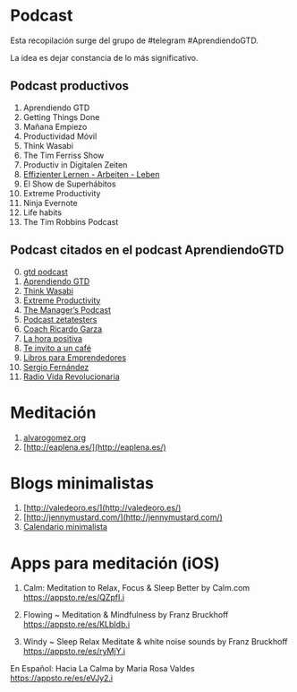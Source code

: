 
# Podcast

Esta recopilación surge del grupo de #telegram #AprendiendoGTD.

La idea es dejar constancia de lo más significativo.

## Podcast productivos

1. Aprendiendo GTD
2. Getting Things Done
3. Mañana Empiezo
4. Productividad Móvil
5. Think Wasabi
6. The Tim Ferriss Show
7. Productiv in Digitalen Zeiten
8. [Effizienter Lernen - Arbeiten - Leben](https://selbst-management.biz/)
9. El Show de Superhábitos
10. Extreme Productivity
11. Ninja Evernote
12. Life habits
13. The Tim Robbins Podcast

## Podcast citados en el podcast AprendiendoGTD

0. [gtd podcast](http://gettingthingsdone.com/podcasts/)
1. [Aprendiendo GTD](http://www.aprendiendogtd.com/)
2. [Think Wasabi](http://thinkwasabi.com/)
3. [Extreme Productivity](http://productivity-podcast.com/)
4. [The Manager’s Podcast](http://www.themanagerspodcast.com/)
5. [Podcast zetatesters](http://zetatesters.com/)
6. [Coach Ricardo Garza](http://coachricardogarza.com/)
7. [La hora positiva](http://lahorapositiva.com/)
8. [Te invito a un café](http://www.podcastchart.com/podcasts/te-invito-un-cafe)
9. [Libros para Emprendedores](http://librosparaemprendedores.net/)
10. [Sergio Fernández](http://www.pensamientopositivo.org/)
11. [Radio Vida Revolucionaria](http://www.vidarevolucionaria.com/category/radiovidarevolucionaria/)

# Meditación

1. [alvarogomez.org](http://alvarogomez.org/grupomindfulnessonline/)
2. [http://eaplena.es/](http://eaplena.es/)

# Blogs minimalistas

1. [http://valedeoro.es/](http://valedeoro.es/)
2. [http://jennymustard.com/](http://jennymustard.com/)
3. [Calendario minimalista](http://jennymustard.com/interior-my-printable-minimalist-calendar-2017/)


# Apps para meditación (iOS)

1. Calm: Meditation to Relax, Focus & Sleep Better by Calm.com
https://appsto.re/es/QZpfI.i

2. Flowing ~ Meditation & Mindfulness by Franz Bruckhoff
https://appsto.re/es/KLbIdb.i

3. Windy ~ Sleep Relax Meditate & white noise sounds by Franz Bruckhoff
https://appsto.re/es/ryMjY.i

En Español:
Hacia La Calma by Maria Rosa Valdes
https://appsto.re/es/eVJy2.i

